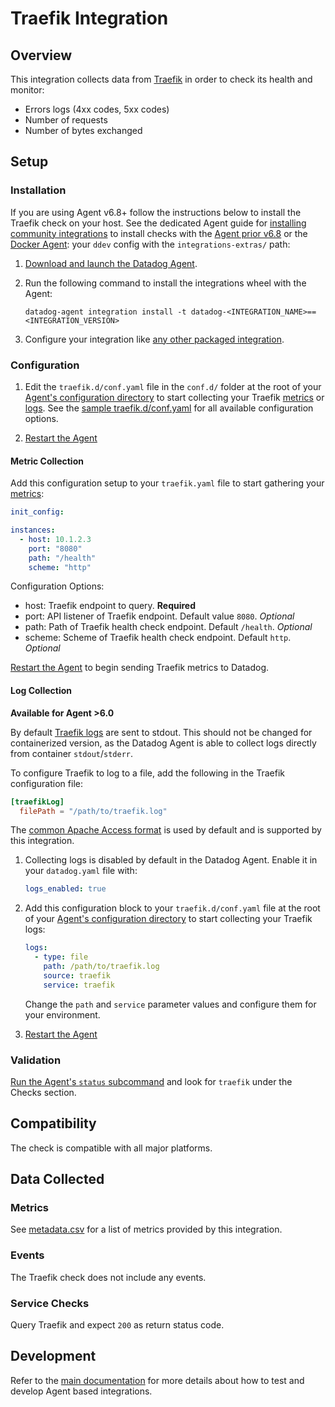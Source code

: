# Traefik Integration

## Overview

This integration collects data from [Traefik][1] in order to check its health and monitor:

- Errors logs (4xx codes, 5xx codes)
- Number of requests
- Number of bytes exchanged

## Setup

### Installation

If you are using Agent v6.8+ follow the instructions below to install the Traefik check on your host. See the dedicated Agent guide for [installing community integrations][2] to install checks with the [Agent prior v6.8][3] or the [Docker Agent][4]: your `ddev` config with the `integrations-extras/` path:

1. [Download and launch the Datadog Agent][6].
2. Run the following command to install the integrations wheel with the Agent:

   ```shell
   datadog-agent integration install -t datadog-<INTEGRATION_NAME>==<INTEGRATION_VERSION>
   ```

3. Configure your integration like [any other packaged integration][7].

### Configuration

1. Edit the `traefik.d/conf.yaml` file in the `conf.d/` folder at the root of your [Agent's configuration directory][8] to start collecting your Traefik [metrics](#metric-collection) or [logs](#log-collection). See the [sample traefik.d/conf.yaml][9] for all available configuration options.

2. [Restart the Agent][10]

#### Metric Collection

Add this configuration setup to your `traefik.yaml` file to start gathering your [metrics][11]:

```yaml
init_config:

instances:
  - host: 10.1.2.3
    port: "8080"
    path: "/health"
    scheme: "http"
```

Configuration Options:

- host: Traefik endpoint to query. **Required**
- port: API listener of Traefik endpoint. Default value `8080`. _Optional_
- path: Path of Traefik health check endpoint. Default `/health`. _Optional_
- scheme: Scheme of Traefik health check endpoint. Default `http`. _Optional_

[Restart the Agent][10] to begin sending Traefik metrics to Datadog.

#### Log Collection

**Available for Agent >6.0**

By default [Traefik logs][12] are sent to stdout. This should not be changed for containerized version, as the Datadog Agent is able to collect logs directly from container `stdout`/`stderr`.

To configure Traefik to log to a file, add the following in the Traefik configuration file:

```conf
[traefikLog]
  filePath = "/path/to/traefik.log"
```

The [common Apache Access format][13] is used by default and is supported by this integration.

1. Collecting logs is disabled by default in the Datadog Agent. Enable it in your `datadog.yaml` file with:

   ```yaml
   logs_enabled: true
   ```

2. Add this configuration block to your `traefik.d/conf.yaml` file at the root of your [Agent's configuration directory][8] to start collecting your Traefik logs:

    ```yaml
    logs:
      - type: file
        path: /path/to/traefik.log
        source: traefik
        service: traefik
    ```

      Change the `path` and `service` parameter values and configure them for your environment.

3. [Restart the Agent][10]

### Validation

[Run the Agent's `status` subcommand][14] and look for `traefik` under the Checks section.

## Compatibility

The check is compatible with all major platforms.

## Data Collected

### Metrics

See [metadata.csv][11] for a list of metrics provided by this integration.

### Events

The Traefik check does not include any events.

### Service Checks

Query Traefik and expect `200` as return status code.

## Development

Refer to the [main documentation][15] for more details about how to test and develop Agent based integrations.

[1]: https://traefik.io
[2]: https://docs.datadoghq.com/agent/guide/community-integrations-installation-with-docker-agent/
[3]: https://docs.datadoghq.com/agent/guide/community-integrations-installation-with-docker-agent/?tab=agentpriorto68
[4]: https://docs.datadoghq.com/agent/guide/community-integrations-installation-with-docker-agent/?tab=docker
[6]: https://app.datadoghq.com/account/settings#agent
[7]: https://docs.datadoghq.com/getting_started/integrations/
[8]: https://docs.datadoghq.com/agent/faq/agent-configuration-files/#agent-configuration-directory
[9]: https://github.com/DataDog/integrations-extras/blob/master/traefik/datadog_checks/traefik/data/conf.yaml.example
[10]: https://docs.datadoghq.com/agent/faq/agent-commands/#start-stop-restart-the-agent
[11]: https://github.com/DataDog/integrations-extras/blob/master/traefik/metadata.csv
[12]: https://docs.traefik.io/configuration/logs/#traefik-logs
[13]: https://docs.traefik.io/configuration/logs/#clf-common-log-format
[14]: https://docs.datadoghq.com/agent/guide/agent-commands/#service-status
[15]: https://docs.datadoghq.com/developers/
